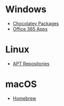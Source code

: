 # Windows

- [Chocolatey Packages](/windows/chocolatey)
- [Office 365 Apps](/windows/microsoft/office)

# Linux

- [APT Repositories](/linux/apt)

# macOS

- [Homebrew](/macos/README.md)